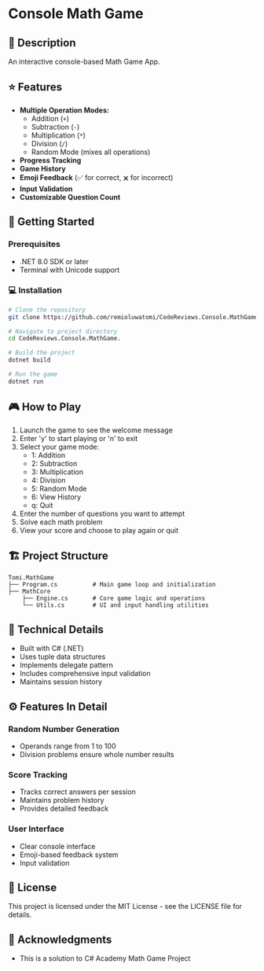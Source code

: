 # Console Math Game

## 📝 Description

An interactive console-based Math Game App.

## ⭐ Features

- **Multiple Operation Modes:**
  - Addition (`+`)
  - Subtraction (`-`)
  - Multiplication (`*`)
  - Division (`/`)
  - Random Mode (mixes all operations)
- **Progress Tracking**
- **Game History**
- **Emoji Feedback** (✅ for correct, 🗙 for incorrect)
- **Input Validation**
- **Customizable Question Count**

## 🚀 Getting Started

### Prerequisites

- .NET 8.0 SDK or later
- Terminal with Unicode support

### 💻 Installation

```bash
# Clone the repository
git clone https://github.com/remioluwatomi/CodeReviews.Console.MathGame.git

# Navigate to project directory
cd CodeReviews.Console.MathGame.

# Build the project
dotnet build

# Run the game
dotnet run
```

## 🎮 How to Play

1. Launch the game to see the welcome message
2. Enter 'y' to start playing or 'n' to exit
3. Select your game mode:
   - 1: Addition
   - 2: Subtraction
   - 3: Multiplication
   - 4: Division
   - 5: Random Mode
   - 6: View History
   - q: Quit
4. Enter the number of questions you want to attempt
5. Solve each math problem
6. View your score and choose to play again or quit

## 🏗️ Project Structure

```
Tomi.MathGame
├── Program.cs          # Main game loop and initialization
├── MathCore
    ├── Engine.cs       # Core game logic and operations
    └── Utils.cs        # UI and input handling utilities
```

## 🔧 Technical Details

- Built with C# (.NET)
- Uses tuple data structures
- Implements delegate pattern
- Includes comprehensive input validation
- Maintains session history

## ⚙️ Features In Detail

### Random Number Generation

- Operands range from 1 to 100
- Division problems ensure whole number results

### Score Tracking

- Tracks correct answers per session
- Maintains problem history
- Provides detailed feedback

### User Interface

- Clear console interface
- Emoji-based feedback system
- Input validation

## 📄 License

This project is licensed under the MIT License - see the LICENSE file for details.

## 🙏 Acknowledgments

- This is a solution to C# Academy Math Game Project
